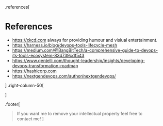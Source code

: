 .references[

# References

* <https://xkcd.com> always for providing humour and visiual entertainment.
* https://harness.io/blog/devops-tools-lifecycle-mesh
* https://medium.com/@BangBitTech/a-comprehensive-guide-to-devops-its-tools-ecosystem-83d739cdf543
* https://www.qentelli.com/thought-leadership/insights/developing-devops-transformation-roadmap
* https://hashicorp.com
* https://nextgendevops.com/author/nextgendevops/

]
.right-column-50[

]

.footer[

>If you want me to remove your intellectual property feel free to contact me!
]
